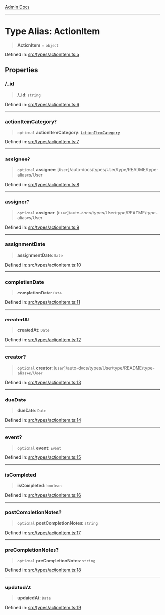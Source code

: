 [Admin Docs](/)

***

# Type Alias: ActionItem

> **ActionItem** = `object`

Defined in: [src/types/actionItem.ts:5](https://github.com/PalisadoesFoundation/talawa-admin/blob/main/src/types/actionItem.ts#L5)

## Properties

### /_id

> **/_id**: `string`

Defined in: [src/types/actionItem.ts:6](https://github.com/PalisadoesFoundation/talawa-admin/blob/main/src/types/actionItem.ts#L6)

***

### actionItemCategory?

> `optional` **actionItemCategory**: [`ActionItemCategory`](types/actionItem/README/type-aliases/ActionItemCategory.md)

Defined in: [src/types/actionItem.ts:7](https://github.com/PalisadoesFoundation/talawa-admin/blob/main/src/types/actionItem.ts#L7)

***

### assignee?

> `optional` **assignee**: [`User`]/auto-docs/types/User/type/README/type-aliases/User

Defined in: [src/types/actionItem.ts:8](https://github.com/PalisadoesFoundation/talawa-admin/blob/main/src/types/actionItem.ts#L8)

***

### assigner?

> `optional` **assigner**: [`User`]/auto-docs/types/User/type/README/type-aliases/User

Defined in: [src/types/actionItem.ts:9](https://github.com/PalisadoesFoundation/talawa-admin/blob/main/src/types/actionItem.ts#L9)

***

### assignmentDate

> **assignmentDate**: `Date`

Defined in: [src/types/actionItem.ts:10](https://github.com/PalisadoesFoundation/talawa-admin/blob/main/src/types/actionItem.ts#L10)

***

### completionDate

> **completionDate**: `Date`

Defined in: [src/types/actionItem.ts:11](https://github.com/PalisadoesFoundation/talawa-admin/blob/main/src/types/actionItem.ts#L11)

***

### createdAt

> **createdAt**: `Date`

Defined in: [src/types/actionItem.ts:12](https://github.com/PalisadoesFoundation/talawa-admin/blob/main/src/types/actionItem.ts#L12)

***

### creator?

> `optional` **creator**: [`User`]/auto-docs/types/User/type/README/type-aliases/User

Defined in: [src/types/actionItem.ts:13](https://github.com/PalisadoesFoundation/talawa-admin/blob/main/src/types/actionItem.ts#L13)

***

### dueDate

> **dueDate**: `Date`

Defined in: [src/types/actionItem.ts:14](https://github.com/PalisadoesFoundation/talawa-admin/blob/main/src/types/actionItem.ts#L14)

***

### event?

> `optional` **event**: `Event`

Defined in: [src/types/actionItem.ts:15](https://github.com/PalisadoesFoundation/talawa-admin/blob/main/src/types/actionItem.ts#L15)

***

### isCompleted

> **isCompleted**: `boolean`

Defined in: [src/types/actionItem.ts:16](https://github.com/PalisadoesFoundation/talawa-admin/blob/main/src/types/actionItem.ts#L16)

***

### postCompletionNotes?

> `optional` **postCompletionNotes**: `string`

Defined in: [src/types/actionItem.ts:17](https://github.com/PalisadoesFoundation/talawa-admin/blob/main/src/types/actionItem.ts#L17)

***

### preCompletionNotes?

> `optional` **preCompletionNotes**: `string`

Defined in: [src/types/actionItem.ts:18](https://github.com/PalisadoesFoundation/talawa-admin/blob/main/src/types/actionItem.ts#L18)

***

### updatedAt

> **updatedAt**: `Date`

Defined in: [src/types/actionItem.ts:19](https://github.com/PalisadoesFoundation/talawa-admin/blob/main/src/types/actionItem.ts#L19)
